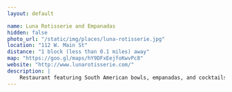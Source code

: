 ```yaml
---
layout: default

name: Luna Rotisserie and Empanadas
hidden: false
photo_url: "/static/img/places/luna-rotisserie.jpg"
location: "112 W. Main St"
distance: "1 block (less than 0.1 miles) away"
map: "https://goo.gl/maps/hY9DFxEejfoKwvPc8"
website: "http://www.lunarotisserie.com/"
description: |
    Restaurant featuring South American bowls, empanadas, and cocktails with a casual atmosphere and lots of outdoor seating.
---
```

